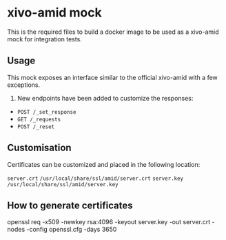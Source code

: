 # xivo-amid mock

This is the required files to build a docker image to be used as a xivo-amid mock
for integration tests.

## Usage

This mock exposes an interface similar to the official xivo-amid with a few exceptions.

1. New endpoints have been added to customize the responses:

* `POST /_set_response`
* `GET /_requests`
* `POST /_reset`

## Customisation

Certificates can be customized and placed in the following location:

`server.crt` `/usr/local/share/ssl/amid/server.crt`
`server.key` `/usr/local/share/ssl/amid/server.key`


## How to generate certificates

openssl req -x509 -newkey rsa:4096 -keyout server.key -out server.crt -nodes -config openssl.cfg -days 3650
